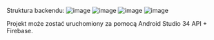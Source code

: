 Struktura backendu:
![image](https://github.com/user-attachments/assets/619910b9-86b5-470c-b9c0-1d810c966192)
![image](https://github.com/user-attachments/assets/15f07625-2959-4699-af2e-80cc90094652)
![image](https://github.com/user-attachments/assets/f1189ca4-8df3-48f3-a5f4-559038cb9207)
![image](https://github.com/user-attachments/assets/bdb35bd5-a23e-4ee2-91e1-6509af200338)

Projekt może zostać uruchomiony za pomocą Android Studio 34 API + Firebase.



























































































































































































































































































